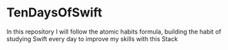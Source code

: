 # TenDaysOfSwift
In this repository I will follow the atomic habits formula, building the habit of studying Swift every day to improve my skills with this Stack
